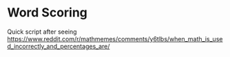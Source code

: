 # Word Scoring

Quick script after seeing 
https://www.reddit.com/r/mathmemes/comments/y6tlbs/when_math_is_used_incorrectly_and_percentages_are/